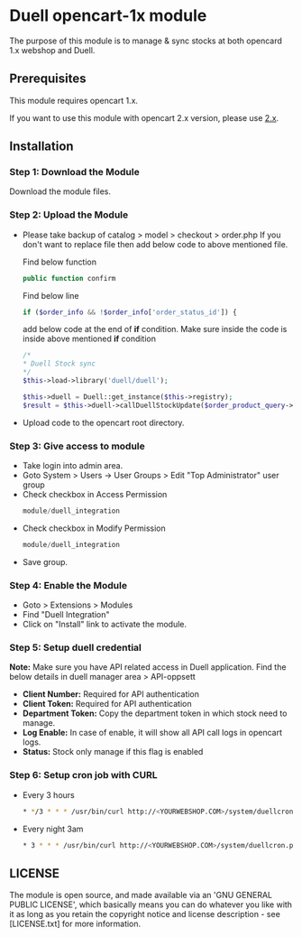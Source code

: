 Duell opencart-1x module
=====================

The purpose of this module is to manage & sync stocks at both opencard 1.x webshop and Duell. 

Prerequisites
-------------

This module requires opencart 1.x.

If you want to use this module with opencart 2.x version, please use [2.x](https://github.com/Kasseservice/opencart-2x).


Installation
------------

### Step 1: Download the Module

Download the module files.

### Step 2: Upload the Module

* Please take backup of catalog > model > checkout > order.php 
  If you don't want to replace file then add below code to above mentioned file.
  
  Find below function 
  ```php
  public function confirm
  ```
  
  Find below line 
  ```php
  if ($order_info && !$order_info['order_status_id']) {
  ```
  
  add below code at the end of **if** condition. Make sure inside the code is inside above mentioned **if** condition
  ```php
  /*
  * Duell Stock sync
  */
  $this->load->library('duell/duell');

  $this->duell = Duell::get_instance($this->registry);
  $result = $this->duell->callDuellStockUpdate($order_product_query->rows);
  ```
  
* Upload code to the opencart root directory.


### Step 3: Give access to module

* Take login into admin area. 
* Goto System > Users -> User Groups > Edit "Top Administrator" user group
* Check checkbox in Access Permission
  ```php
  module/duell_integration
  ```
* Check checkbox in Modify Permission
  ```php
  module/duell_integration  
  ```
* Save group.

### Step 4: Enable the Module

* Goto > Extensions > Modules
* Find "Duell Integration" 
* Click on "Install" link to activate the module.

### Step 5: Setup duell credential

**Note:** Make sure you have API related access in Duell application. Find the below details in duell manager area > API-oppsett 

* **Client Number:** Required for API authentication
* **Client Token:** Required for API authentication
* **Department Token:** Copy the department token in which stock need to manage.
* **Log Enable:** In case of enable, it will show all API call logs in opencart logs.
* **Status:** Stock only manage if this flag is enabled

### Step 6: Setup cron job with CURL

* Every 3 hours

  ```bash
  * */3 * * * /usr/bin/curl http://<YOURWEBSHOP.COM>/system/duellcron.php >/dev/null 2>&1
  ```
* Every night 3am

  ```bash
  * 3 * * * /usr/bin/curl http://<YOURWEBSHOP.COM>/system/duellcron.php >/dev/null 2>&1
  ```
 
LICENSE
-------

The module is open source, and made available via an 'GNU GENERAL PUBLIC LICENSE', which basically means you can do whatever you like with it as long as you retain the copyright notice and license description - see [LICENSE.txt] for more information.


